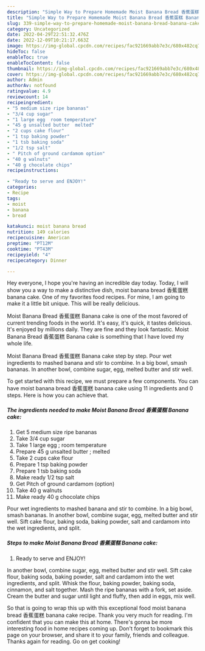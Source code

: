 ```yaml
---
description: "Simple Way to Prepare Homemade Moist Banana Bread 香蕉蛋糕 Banana cake"
title: "Simple Way to Prepare Homemade Moist Banana Bread 香蕉蛋糕 Banana cake"
slug: 339-simple-way-to-prepare-homemade-moist-banana-bread-banana-cake
category: Uncategorized
date: 2022-04-29T22:51:32.476Z
date: 2022-12-09T10:21:17.663Z
image: https://img-global.cpcdn.com/recipes/fac921669abb7e3c/680x482cq70/moist-banana-bread-香蕉蛋糕-banana-cake-recipe-main-photo.jpg
hideToc: false
enableToc: true
enableTocContent: false
thumbnail: https://img-global.cpcdn.com/recipes/fac921669abb7e3c/680x482cq70/moist-banana-bread-香蕉蛋糕-banana-cake-recipe-main-photo.jpg
cover: https://img-global.cpcdn.com/recipes/fac921669abb7e3c/680x482cq70/moist-banana-bread-香蕉蛋糕-banana-cake-recipe-main-photo.jpg
author: Admin
authorAv: notfound
ratingvalue: 4.9
reviewcount: 14
recipeingredient:
- "5 medium size ripe bananas"
- "3/4 cup sugar"
- "1 large egg  room temperature"
- "45 g unsalted butter  melted"
- "2 cups cake flour"
- "1 tsp baking powder"
- "1 tsb baking soda"
- "1/2 tsp salt"
- " Pitch of ground cardamom option"
- "40 g walnuts"
- "40 g chocolate chips"
recipeinstructions:

- "Ready to serve and ENJOY!"
categories:
- Recipe
tags:
- moist
- banana
- bread

katakunci: moist banana bread 
nutrition: 149 calories
recipecuisine: American
preptime: "PT12M"
cooktime: "PT43M"
recipeyield: "4"
recipecategory: Dinner

---
```



Hey everyone, I hope you're having an incredible day today. Today, I will show you a way to make a distinctive dish, moist banana bread 香蕉蛋糕 banana cake. One of my favorites food recipes. For mine, I am going to make it a little bit unique. This will be really delicious.

Moist Banana Bread 香蕉蛋糕 Banana cake is one of the most favored of current trending foods in the world. It's easy, it's quick, it tastes delicious. It's enjoyed by millions daily. They are fine and they look fantastic. Moist Banana Bread 香蕉蛋糕 Banana cake is something that I have loved my whole life.

Moist Banana Bread 香蕉蛋糕 Banana cake step by step. Pour wet ingredients to mashed banana and stir to combine. In a big bowl, smash bananas. In another bowl, combine sugar, egg, melted butter and stir well.


To get started with this recipe, we must prepare a few components. You can have moist banana bread 香蕉蛋糕 banana cake using 11 ingredients and 0 steps. Here is how you can achieve that.

<!--inarticleads1-->

##### The ingredients needed to make Moist Banana Bread 香蕉蛋糕 Banana cake:

1. Get 5 medium size ripe bananas
1. Take 3/4 cup sugar
1. Take 1 large egg ; room temperature
1. Prepare 45 g unsalted butter ; melted
1. Take 2 cups cake flour
1. Prepare 1 tsp baking powder
1. Prepare 1 tsb baking soda
1. Make ready 1/2 tsp salt
1. Get  Pitch of ground cardamom (option)
1. Take 40 g walnuts
1. Make ready 40 g chocolate chips


Pour wet ingredients to mashed banana and stir to combine. In a big bowl, smash bananas. In another bowl, combine sugar, egg, melted butter and stir well. Sift cake flour, baking soda, baking powder, salt and cardamom into the wet ingredients, and split. 

<!--inarticleads2-->

##### Steps to make Moist Banana Bread 香蕉蛋糕 Banana cake:


1. Ready to serve and ENJOY!

In another bowl, combine sugar, egg, melted butter and stir well. Sift cake flour, baking soda, baking powder, salt and cardamom into the wet ingredients, and split. Whisk the flour, baking powder, baking soda, cinnamon, and salt together. Mash the ripe bananas with a fork, set aside. Cream the butter and sugar until light and fluffy, then add in eggs, mix well. 

So that is going to wrap this up with this exceptional food moist banana bread 香蕉蛋糕 banana cake recipe. Thank you very much for reading. I'm confident that you can make this at home. There's gonna be more interesting food in home recipes coming up. Don't forget to bookmark this page on your browser, and share it to your family, friends and colleague. Thanks again for reading. Go on get cooking!
